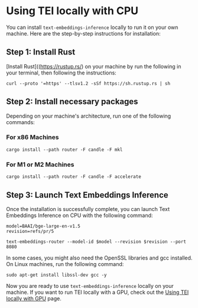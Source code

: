 <!--Copyright 2023 The HuggingFace Team. All rights reserved.

Licensed under the Apache License, Version 2.0 (the "License"); you may not use this file except in compliance with
the License. You may obtain a copy of the License at

http://www.apache.org/licenses/LICENSE-2.0

Unless required by applicable law or agreed to in writing, software distributed under the License is distributed on
an "AS IS" BASIS, WITHOUT WARRANTIES OR CONDITIONS OF ANY KIND, either express or implied. See the License for the
specific language governing permissions and limitations under the License.

⚠️ Note that this file is in Markdown but contain specific syntax for our doc-builder (similar to MDX) that may not be
rendered properly in your Markdown viewer.

-->

# Using TEI locally with CPU

You can install `text-embeddings-inference` locally to run it on your own machine. Here are the step-by-step instructions for installation:

## Step 1: Install Rust

[Install Rust]((https://rustup.rs/) on your machine by run the following in your terminal, then following the instructions:

```shell
curl --proto '=https' --tlsv1.2 -sSf https://sh.rustup.rs | sh
```

## Step 2: Install necessary packages

Depending on your machine's architecture, run one of the following commands:

### For x86 Machines

```shell
cargo install --path router -F candle -F mkl
```

### For M1 or M2 Machines

```shell
cargo install --path router -F candle -F accelerate
```

## Step 3: Launch Text Embeddings Inference

Once the installation is successfully complete, you can launch Text Embeddings Inference on CPU with the following command:

```shell
model=BAAI/bge-large-en-v1.5
revision=refs/pr/5

text-embeddings-router --model-id $model --revision $revision --port 8080
```

<Tip>

In some cases, you might also need the OpenSSL libraries and gcc installed. On Linux machines, run the following command:

```shell
sudo apt-get install libssl-dev gcc -y
```

</Tip>

Now you are ready to use `text-embeddings-inference` locally on your machine.
If you want to run TEI locally with a GPU, check out the [Using TEI locally with GPU](local_gpu) page.
